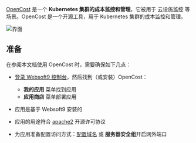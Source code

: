[OpenCost](https://opencost.io) 是一个 **Kubernetes 集群的成本监控和管理**，它被用于 云设施监控  等场景。OpenCost 是一个开源工具，用于 Kubernetes 集群的成本监控和管理。


![界面](https://libs.websoft9.com/Websoft9/DocsPicture/zh/opencost/opencost-gui-websoft9.png)


## 准备

在参阅本文档使用 OpenCost 时，需要确保如下几点：

- [登录 Websoft9 控制台](./login-console)，然后找到（或安装）OpenCost：
  - **我的应用** 菜单找到应用 
  - **应用商店** 菜单部署应用

- 应用是基于 Websoft9 安装的


- 应用的用途符合 [apache2](https://opensource.org/licenses/Apache-2.0) 开源许可协议


- 为应用准备配置访问方式：[配置域名](./domain-set) 或 **服务器安全组**开启网外端口